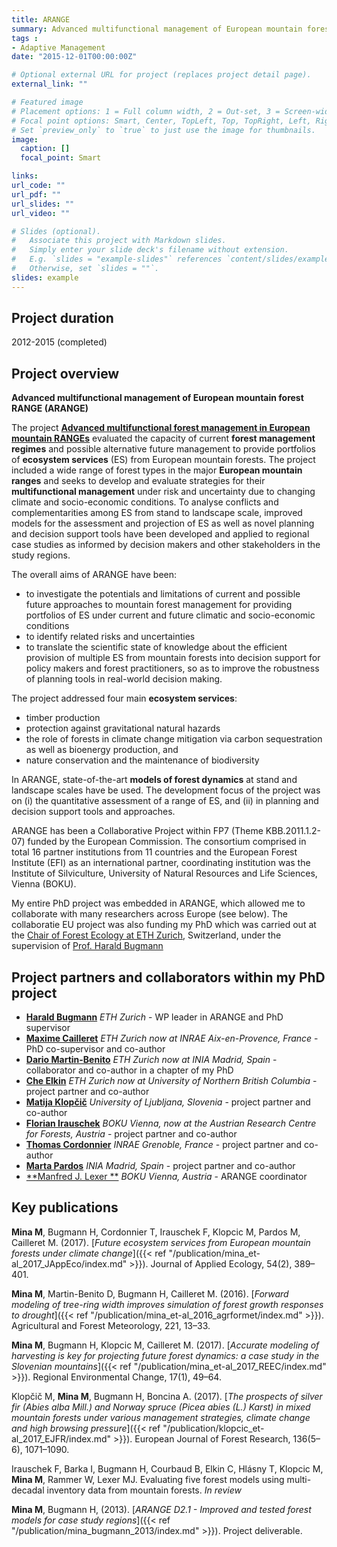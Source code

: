 ```yaml
---
title: ARANGE
summary: Advanced multifunctional management of European mountain forests
tags : 
- Adaptive Management
date: "2015-12-01T00:00:00Z"

# Optional external URL for project (replaces project detail page).
external_link: ""

# Featured image
# Placement options: 1 = Full column width, 2 = Out-set, 3 = Screen-width
# Focal point options: Smart, Center, TopLeft, Top, TopRight, Left, Right, BottomLeft, Bottom, BottomRight
# Set `preview_only` to `true` to just use the image for thumbnails.
image:
  caption: []
  focal_point: Smart

links:
url_code: ""
url_pdf: ""
url_slides: ""
url_video: ""

# Slides (optional).
#   Associate this project with Markdown slides.
#   Simply enter your slide deck's filename without extension.
#   E.g. `slides = "example-slides"` references `content/slides/example-slides.md`.
#   Otherwise, set `slides = ""`.
slides: example
---
```


## Project duration
2012-2015 (completed)


## Project overview
**Advanced multifunctional management of European mountain forest RANGE (ARANGE)**

The project [**Advanced multifunctional forest management in European mountain RANGEs**](http://www.arange-project.eu/) evaluated the capacity of current **forest management regimes** and possible alternative future management to provide portfolios of **ecosystem services** (ES) from European mountain forests. The project included a wide range of forest types in the major **European mountain ranges** and seeks to develop and evaluate strategies for their **multifunctional management** under risk and uncertainty due to changing climate and socio-economic conditions. To analyse conflicts and complementarities among ES from stand to landscape scale, improved models for the assessment and projection of ES as well as novel planning and decision support tools have been developed and applied to regional case studies as informed by decision makers and other stakeholders in the study regions.

The overall aims of ARANGE have been:
- to investigate the potentials and limitations of current and possible future approaches to mountain forest management for providing portfolios of ES under current and future climatic and socio-economic conditions
- to identify related risks and uncertainties
- to translate the scientific state of knowledge about the efficient provision of multiple ES from mountain forests into decision support for policy makers and forest practitioners, so as to improve the robustness of planning tools in real-world decision making.

The project addressed four main **ecosystem services**:
- timber production
- protection against gravitational natural hazards
- the role of forests in climate change mitigation via carbon sequestration as well as bioenergy production, and
- nature conservation and the maintenance of biodiversity

In ARANGE, state-of-the-art **models of forest dynamics** at stand and landscape scales have be used. The development focus of the project was on  (i) the quantitative assessment of a range of ES, and (ii) in planning and decision support tools and approaches.

ARANGE has been a Collaborative Project within FP7 (Theme KBB.2011.1.2-07) funded by the European Commission. The consortium comprised in total 16 partner institutions from 11 countries and the European Forest Institute (EFI) as an international partner, coordinating institution was the Institute of Silviculture, University of Natural Resources and Life Sciences, Vienna (BOKU).

My entire PhD project was embedded in ARANGE, which allowed me to collaborate with many researchers across Europe (see below). The collaboratie EU project was also funding my PhD which was carried out at the [Chair of Forest Ecology at ETH Zurich](https://fe.ethz.ch/en/), Switzerland, under the supervision of [Prof. Harald Bugmann](https://fe.ethz.ch/en/die-gruppe/people/person-detail.NDA4Mzg=.TGlzdC8zNTM3LDk0OTc0MDY5Nw==.html)


## Project partners and collaborators within my PhD project

 - [**Harald Bugmann**](https://fe.ethz.ch/en/die-gruppe/people/person-detail.NDA4Mzg=.TGlzdC8zNTM3LDk0OTc0MDY5Nw==.html) *ETH Zurich* - WP leader in ARANGE and PhD supervisor
 - [**Maxime Cailleret**](https://orcid.org/0000-0001-6561-1943) *ETH Zurich now at INRAE Aix-en-Provence, France* - PhD co-supervisor and co-author
- [**Dario Martin-Benito**](https://dmartinbenito.wordpress.com/) *ETH Zurich now at INIA Madrid, Spain* - collaborator and co-author in a chapter of my PhD
 - [**Che Elkin**](https://www.unbc.ca/che-elkin) *ETH Zurich now at University of Northern British Columbia* - project partner and co-author
 - [**Matija Klopčič**](http://zaposleni.bf.uni-lj.si/en/personel/matija-klopcic) *University of Ljubljana, Slovenia* - project partner and co-author
 - [**Florian Irauschek**](https://www.researchgate.net/profile/Florian_Irauschek) *BOKU Vienna, now at the Austrian Research Centre for Forests, Austria* - project partner and co-author
 - [**Thomas Cordonnier**](https://orcid.org/0000-0003-3684-4662) *INRAE Grenoble, France* - project partner and co-author
 - [**Marta Pardos**](https://www.researchgate.net/profile/Marta_Pardos) *INIA Madrid, Spain* - project partner and co-author
  - [**Manfred J. Lexer **](https://forschung.boku.ac.at/fis/suchen.person_uebersicht?sprache_in=en&menue_id_in=101&id_in=159) *BOKU Vienna, Austria* - ARANGE coordinator



## Key publications
 
**Mina M**, Bugmann H, Cordonnier T, Irauschek F, Klopcic M, Pardos M, Cailleret M. (2017). [*Future ecosystem services from European mountain forests under climate change*]({{< ref "/publication/mina_et-al_2017_JAppEco/index.md" >}}). Journal of Applied Ecology, 54(2), 389–401.

**Mina M**, Martin-Benito D, Bugmann H, Cailleret M. (2016). [*Forward modeling of tree-ring width improves simulation of forest growth responses to drought*]({{< ref "/publication/mina_et-al_2016_agrformet/index.md" >}}). Agricultural and Forest Meteorology, 221, 13–33.

**Mina M**, Bugmann H, Klopcic M, Cailleret M. (2017). [*Accurate modeling of harvesting is key for projecting future forest dynamics: a case study in the Slovenian mountains*]({{< ref "/publication/mina_et-al_2017_REEC/index.md" >}}). Regional Environmental Change, 17(1), 49–64.

Klopčič M, **Mina M**, Bugmann H, Boncina A. (2017). [*The prospects of silver fir (Abies alba Mill.) and Norway spruce (Picea abies (L.) Karst) in mixed mountain forests under various management strategies, climate change and high browsing pressure*]({{< ref "/publication/klopcic_et-al_2017_EJFR/index.md" >}}). European Journal of Forest Research, 136(5–6), 1071–1090.

Irauschek F, Barka I, Bugmann H, Courbaud B, Elkin C, Hlásny T, Klopcic M, **Mina M**, Rammer W, Lexer MJ. Evaluating five forest models using multi-decadal inventory data from mountain forests. *In review*

**Mina M**, Bugmann H, (2013). [*ARANGE D2.1 - Improved and tested forest models for case study regions*]({{< ref "/publication/mina_bugmann_2013/index.md" >}}). Project deliverable. 


